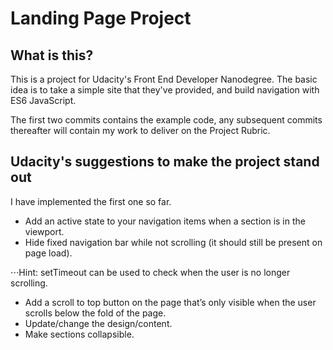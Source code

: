 # Landing Page Project

## What is this?

This is a project for Udacity's Front End Developer Nanodegree. The basic idea is to take a simple site that they've provided, and build navigation with ES6 JavaScript.

The first two commits contains the example code, any subsequent commits thereafter will contain my work to deliver on the Project Rubric.

## Udacity's suggestions to make the project stand out

I have implemented the first one so far.

* Add an active state to your navigation items when a section is in the viewport.
* Hide fixed navigation bar while not scrolling (it should still be present on page load).

⋅⋅⋅Hint: setTimeout can be used to check when the user is no longer scrolling.
* Add a scroll to top button on the page that’s only visible when the user scrolls below the fold of the page.
* Update/change the design/content.
* Make sections collapsible.